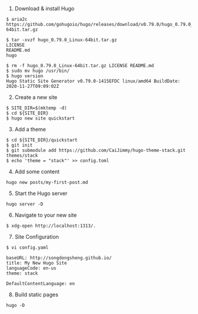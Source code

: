 1. Download & install Hugo

```shell
$ aria2c https://github.com/gohugoio/hugo/releases/download/v0.79.0/hugo_0.79.0_Linux-64bit.tar.gz

$ tar -xvzf hugo_0.79.0_Linux-64bit.tar.gz
LICENSE
README.md
hugo

$ rm -f hugo_0.79.0_Linux-64bit.tar.gz LICENSE README.md
$ sudo mv hugo /usr/bin/
$ hugo version
Hugo Static Site Generator v0.79.0-1415EFDC linux/amd64 BuildDate: 2020-11-27T09:09:02Z

```

2. Create a new site

```shell
$ SITE_DIR=$(mktemp -d)
$ cd ${SITE_DIR}
$ hugo new site quickstart
```

3. Add a theme

```shell
$ cd ${SITE_DIR}/quickstart
$ git init
$ git submodule add https://github.com/CaiJimmy/hugo-theme-stack.git themes/stack
$ echo 'theme = "stack"' >> config.toml
```

4. Add some content

```shell
hugo new posts/my-first-post.md
```

5. Start the Hugo server

```shell
hugo server -D
```

6. Navigate to your new site

```shell
$ xdg-open http://localhost:1313/.
```

7. Site Configuration

```shell
$ vi config.yaml

baseURL: http://songdongsheng.github.io/
title: My New Hugo Site
languageCode: en-us
theme: stack

DefaultContentLanguage: en
```

8. Build static pages

```shell
hugo -D
```
